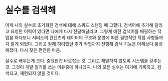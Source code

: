 # 실수를 검색해

어제 나의 실수로 초기화된 검색에 대해 스쿼드 스탠딩 때 고했다. 검색어에 추가해 달라고 요청한 이력이 있다면 나에게 다시 전달해달라고. 그렇게 예전 검색어를 매핑하는 작업을 하다보니 서비스의 컨텐츠와 데이터의 구조와 운영에 따른 필연적인 작업 사항들까지 알게 되었다. 그리고 원래 하려했던 추가 작업까지 진행해 검색 기능은 어제보다 풍성해졌다. 다시 찾은 편안한 마음.

실수로 배우는게 크다. 중요한건 바로잡는 것. 그리고 재발하지 않도록 시스템을 갖추는 것. 그것이 개발 일기를 쓰는 이유중에 하나겠지. 나의 모든 실수는 여기에 기록되고, 검색되고, 재현되지 않을 것이다.
